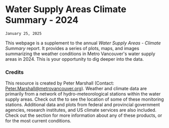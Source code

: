 
# Water Supply Areas Climate Summary - 2024

```{admonition} **Updated on:**
January 25, 2025
```

This webpage is a supplement to the annual *Water Supply Areas - Climate Summary* report. It provides a series of plots, maps, and images summarizing the weather conditions in Metro Vancouver's water supply areas in 2024. This is your opportunity to dig deeper into the data.   

### Credits

This resource is created by Peter Marshall (Contact: [Peter.Marshall@metrovancouver.org](mailto:Peter.Marshall@metrovancouver.org)). Weather and climate data are primarily from a network of hydro-meteorological stations within the water supply areas. Check out the [](overview_map.ipynb) to see the location of some of these monitoring stations. Additional data and plots from federal and provincial government agencies, research institutes, and US climate services are also included. Check out the section for more information about any of these products, or for the most current conditions. 
